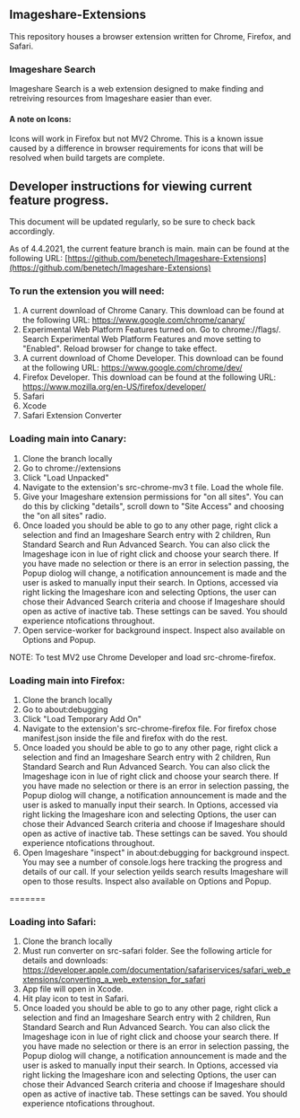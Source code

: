 ## Imageshare-Extensions
This repository houses a browser extension written for Chrome, Firefox, and Safari.

### Imageshare Search
Imageshare Search is a web extension designed to make finding and retreiving resources from Imageshare easier than ever.

#### A note on Icons:
Icons will work in Firefox but not MV2 Chrome. This is a known issue caused by a difference in browser requirements for icons that will be resolved when build targets are complete.

## Developer instructions for viewing current feature progress.
This document will be updated regularly, so be sure to check back accordingly.

As of 4.4.2021, the current feature branch is main. main can be found at the following URL: [https://github.com/benetech/Imageshare-Extensions](https://github.com/benetech/Imageshare-Extensions)

### To run the extension you will need:
1) A current download of Chrome Canary. This download can be found at the following URL: https://www.google.com/chrome/canary/
2) Experimental Web Platform Features turned on. Go to chrome://flags/. Search Experimental Web Platform Features and move setting to "Enabled". Reload browser for change to take effect.
3) A current download of Chome Developer. This download can be found at the following URL: https://www.google.com/chrome/dev/
4) Firefox Developer. This download can be found at the following URL: https://www.mozilla.org/en-US/firefox/developer/
5) Safari
6) Xcode
7) Safari Extension Converter

### Loading main into Canary:
1) Clone the branch locally
2) Go to chrome://extensions
3) Click "Load Unpacked"
4) Navigate to the extension's src-chrome-mv3 t file. Load the whole file.
5) Give your Imageshare extension permissions for "on all sites". You can do this by clicking "details", scroll down to "Site Access" and choosing the "on all sites" radio.
6) Once loaded you should be able to go to any other page, right click a selection and find an Imageshare Search entry with 2 children, Run Standard Search and Run Advanced Search. You can also click the Imageshage icon in lue of right click and choose your search there. If you have made no selection or there is an error in selection passing, the Popup diolog will change, a notification announcement is made and the user is asked to manually input their search. In Options, accessed via right licking the Imageshare icon and selecting Options, the user can chose their Advanced Search criteria and choose if Imageshare should open as active of inactive tab. These settings can be saved. You should experience ntofications throughout. 
7) Open service-worker for background inspect. Inspect also available on Options and Popup. 

NOTE: To test MV2 use Chrome Developer and load src-chrome-firefox.

### Loading main into Firefox:
1) Clone the branch locally
2) Go to about:debugging
3) Click "Load Temporary Add On"
4) Navigate to the extension's src-chrome-firefox file. For firefox chose manifest.json inside the file and firefox with do the rest.
5) Once loaded you should be able to go to any other page, right click a selection and find an Imageshare Search entry with 2 children, Run Standard Search and Run Advanced Search. You can also click the Imageshage icon in lue of right click and choose your search there. If you have made no selection or there is an error in selection passing, the Popup diolog will change, a notification announcement is made and the user is asked to manually input their search. In Options, accessed via right licking the Imageshare icon and selecting Options, the user can chose their Advanced Search criteria and choose if Imageshare should open as active of inactive tab. These settings can be saved.  You should experience ntofications throughout. 
6) Open Imageshare "inspect" in about:debugging for background inspect. You may see a number of console.logs here tracking the progress and details of our call. If your selection yeilds search results Imageshare will open to those results. Inspect also available on Options and Popup.

=======
### Loading into Safari:

1) Clone the branch locally
2) Must run converter on src-safari folder. See the following article for details and downloads: https://developer.apple.com/documentation/safariservices/safari_web_extensions/converting_a_web_extension_for_safari
3) App file will open in Xcode. 
4) Hit play icon to test in Safari.
5) Once loaded you should be able to go to any other page, right click a selection and find an Imageshare Search entry with 2 children, Run Standard Search and Run Advanced Search. You can also click the Imageshage icon in lue of right click and choose your search there. If you have made no selection or there is an error in selection passing, the Popup diolog will change, a notification announcement is made and the user is asked to manually input their search. In Options, accessed via right licking the Imageshare icon and selecting Options, the user can chose their Advanced Search criteria and choose if Imageshare should open as active of inactive tab. These settings can be saved. You should experience ntofications throughout. 


